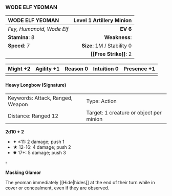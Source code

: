### WODE ELF YEOMAN

| WODE ELF YEOMAN           | **Level 1 Artillery Minion** |
| :------------------------ | ---------------------------: |
| *Fey, Humanoid, Wode Elf* |                     **EV 6** |
| **Stamina**: 8            |                **Weakness**: |
| **Speed**: 7              |   **Size**: 1M / Stability 0 |
|                           |       **[[Free Strike]]**: 2 |

| **Might** +2 | **Agility** +1 | **Reason** 0 | **Intuition** 0 | **Presence** +1 |
| ------------ | -------------- | ------------ | --------------- | --------------- |
|              |                |              |                 |                 |

#### Heavy Longbow (Signature)

|                                  |                                         |
| :------------------------------- | :-------------------------------------- |
| Keywords: Attack, Ranged, Weapon | Type: Action                            |
| Distance: Ranged 12              | Target: 1 creature or object per minion |

**2d10 + 2**

- ✦ ≤11: 2 damage; push 1
- ★ 12-16: 4 damage; push 2
- ✸ 17+: 5 damage; push 3

**:**

**Masking Glamor**

The yeoman immediately [[Hide|hides]] at the end of their turn while in cover or concealment, even if they are observed.

